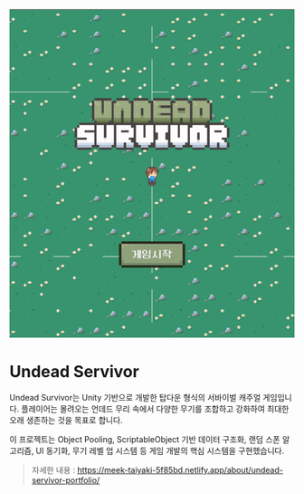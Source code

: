 ![](./undead-servivor-image.png)

# Undead Servivor

Undead Survivor는 Unity 기반으로 개발한 탑다운 형식의 서바이벌 캐주얼 게임입니다.
플레이어는 몰려오는 언데드 무리 속에서 다양한 무기를 조합하고 강화하여 최대한 오래 생존하는 것을 목표로 합니다.

이 프로젝트는 Object Pooling, ScriptableObject 기반 데이터 구조화, 랜덤 스폰 알고리즘, UI 동기화, 무기 레벨 업 시스템 등 게임 개발의 핵심 시스템을 구현했습니다.

> 자세한 내용 : https://meek-taiyaki-5f85bd.netlify.app/about/undead-servivor-portfolio/
